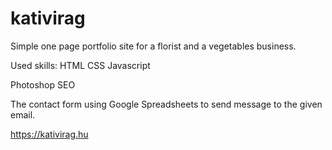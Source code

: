 # kativirag
Simple one page portfolio site for a florist and a vegetables business.

Used skills:
HTML
CSS
Javascript

Photoshop
SEO

The contact form using Google Spreadsheets to send message to the given email.

https://kativirag.hu

